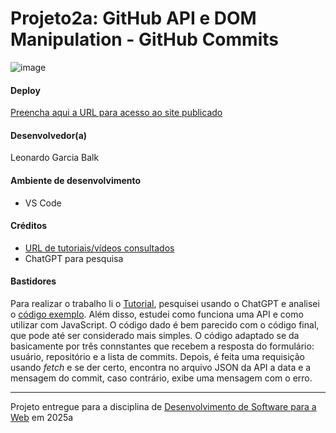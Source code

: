 # Projeto2a: GitHub API e DOM Manipulation - GitHub Commits

![image](https://github.com/user-attachments/assets/db582f30-c1c3-4905-97ce-c00b69c2740c)

#### Deploy

[Preencha aqui a URL para acesso ao site publicado](https://githubshowcommits.netlify.app/)


#### Desenvolvedor(a)

Leonardo Garcia Balk


#### Ambiente de desenvolvimento

- VS Code


#### Créditos

- [URL de tutoriais/vídeos consultados](https://codesnippet.io/github-api-tutorial)
- ChatGPT para pesquisa


#### Bastidores


Para realizar o trabalho li o [Tutorial](https://codesnippet.io/github-api-tutorial), pesquisei usando o ChatGPT e analisei o [código exemplo](https://github.com/timmywheels/github-api-tutorial/blob/main/app.js). Além disso, estudei como funciona uma API e como utilizar com JavaScript. O código dado é bem parecido com o código final, que pode até ser considerado mais simples. O código adaptado se da basicamente por três connstantes que recebem a resposta do formulário: usuário, repositório e a lista de commits. Depois, é feita uma requisição usando *fetch* e se der certo, encontra no arquivo JSON da API a data e a mensagem do commit, caso contrário, exibe uma mensagem com o erro.



---
Projeto entregue para a disciplina de [Desenvolvimento de Software para a Web](http://github.com/andreainfufsm/elc1090-2025a) em 2025a
